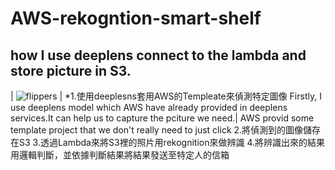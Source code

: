 # AWS-rekogntion-smart-shelf
## how I use deeplens connect to the lambda and store picture in S3.
| ![flippers](https://yhc-website.s3.ap-northeast-1.amazonaws.com/images/image+1.png) |
*1.使用deeplesns套用AWS的Templeate來偵測特定圖像
Firstly, I use deeplens model which AWS have already provided in deeplens services.It can help us to capture the pciture we need.|
AWS provid some template project that we don't really need to just click 
2.將偵測到的圖像儲存在S3
3.透過Lambda來將S3裡的照片用rekognition來做辨識
4.將辨識出來的結果用邏輯判斷，並依據判斷結果將結果發送至特定人的信箱
